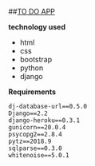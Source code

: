 ##[TO DO APP](https://mayurtodoapp.herokuapp.com)

**technology used**
* html 
* css 
* bootstrap
* python
* django

**Requirements**
```
dj-database-url==0.5.0
Django==2.2
django-heroku==0.3.1
gunicorn==20.0.4
psycopg2==2.8.4
pytz==2018.9
sqlparse==0.3.0
whitenoise==5.0.1
```
